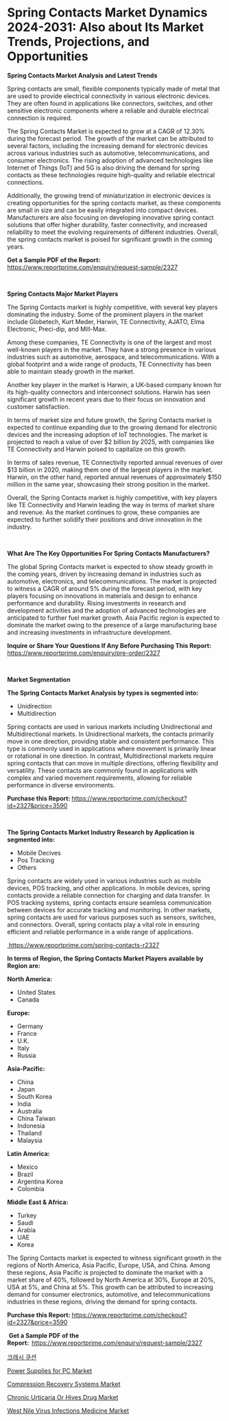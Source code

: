 <p><h1>Spring Contacts Market Dynamics 2024-2031: Also about Its Market Trends, Projections, and Opportunities</h1></p><p><strong>Spring Contacts Market Analysis and Latest Trends</strong></p>
<p><p>Spring contacts are small, flexible components typically made of metal that are used to provide electrical connectivity in various electronic devices. They are often found in applications like connectors, switches, and other sensitive electronic components where a reliable and durable electrical connection is required.</p><p>The Spring Contacts Market is expected to grow at a CAGR of 12.30% during the forecast period. The growth of the market can be attributed to several factors, including the increasing demand for electronic devices across various industries such as automotive, telecommunications, and consumer electronics. The rising adoption of advanced technologies like Internet of Things (IoT) and 5G is also driving the demand for spring contacts as these technologies require high-quality and reliable electrical connections.</p><p>Additionally, the growing trend of miniaturization in electronic devices is creating opportunities for the spring contacts market, as these components are small in size and can be easily integrated into compact devices. Manufacturers are also focusing on developing innovative spring contact solutions that offer higher durability, faster connectivity, and increased reliability to meet the evolving requirements of different industries. Overall, the spring contacts market is poised for significant growth in the coming years.</p></p>
<p><strong>Get a Sample PDF of the Report:&nbsp;</strong> <a href="https://www.reportprime.com/enquiry/request-sample/2327">https://www.reportprime.com/enquiry/request-sample/2327</a></p>
<p>&nbsp;</p>
<p><strong>Spring Contacts Major Market Players</strong></p>
<p><p>The Spring Contacts market is highly competitive, with several key players dominating the industry. Some of the prominent players in the market include Globetech, Kurt Meder, Harwin, TE Connectivity, AJATO, Elma Electronic, Preci-dip, and Mill-Max. </p><p>Among these companies, TE Connectivity is one of the largest and most well-known players in the market. They have a strong presence in various industries such as automotive, aerospace, and telecommunications. With a global footprint and a wide range of products, TE Connectivity has been able to maintain steady growth in the market.</p><p>Another key player in the market is Harwin, a UK-based company known for its high-quality connectors and interconnect solutions. Harwin has seen significant growth in recent years due to their focus on innovation and customer satisfaction.</p><p>In terms of market size and future growth, the Spring Contacts market is expected to continue expanding due to the growing demand for electronic devices and the increasing adoption of IoT technologies. The market is projected to reach a value of over $2 billion by 2025, with companies like TE Connectivity and Harwin poised to capitalize on this growth.</p><p>In terms of sales revenue, TE Connectivity reported annual revenues of over $13 billion in 2020, making them one of the largest players in the market. Harwin, on the other hand, reported annual revenues of approximately $150 million in the same year, showcasing their strong position in the market.</p><p>Overall, the Spring Contacts market is highly competitive, with key players like TE Connectivity and Harwin leading the way in terms of market share and revenue. As the market continues to grow, these companies are expected to further solidify their positions and drive innovation in the industry.</p></p>
<p>&nbsp;</p>
<p><strong>What Are The Key Opportunities For Spring Contacts Manufacturers?</strong></p>
<p><p>The global Spring Contacts market is expected to show steady growth in the coming years, driven by increasing demand in industries such as automotive, electronics, and telecommunications. The market is projected to witness a CAGR of around 5% during the forecast period, with key players focusing on innovations in materials and design to enhance performance and durability. Rising investments in research and development activities and the adoption of advanced technologies are anticipated to further fuel market growth. Asia Pacific region is expected to dominate the market owing to the presence of a large manufacturing base and increasing investments in infrastructure development.</p></p>
<p><strong>Inquire or Share Your Questions If Any Before Purchasing This Report:</strong> <a href="https://www.reportprime.com/enquiry/pre-order/2327">https://www.reportprime.com/enquiry/pre-order/2327</a></p>
<p>&nbsp;</p>
<p><strong>Market Segmentation</strong></p>
<p><strong>The Spring Contacts Market Analysis by types is segmented into:</strong></p>
<p><ul><li>Unidirection</li><li>Multidirection</li></ul></p>
<p><p>Spring contacts are used in various markets including Unidirectional and Multidirectional markets. In Unidirectional markets, the contacts primarily move in one direction, providing stable and consistent performance. This type is commonly used in applications where movement is primarily linear or rotational in one direction. In contrast, Multidirectional markets require spring contacts that can move in multiple directions, offering flexibility and versatility. These contacts are commonly found in applications with complex and varied movement requirements, allowing for reliable performance in diverse environments.</p></p>
<p><strong>Purchase this Report:&nbsp;</strong><a href="https://www.reportprime.com/checkout?id=2327&price=3590">https://www.reportprime.com/checkout?id=2327&price=3590</a></p>
<p>&nbsp;</p>
<p><strong>The Spring Contacts Market Industry Research by Application is segmented into:</strong></p>
<p><ul><li>Mobile Decives</li><li>Pos Tracking</li><li>Others</li></ul></p>
<p><p>Spring contacts are widely used in various industries such as mobile devices, POS tracking, and other applications. In mobile devices, spring contacts provide a reliable connection for charging and data transfer. In POS tracking systems, spring contacts ensure seamless communication between devices for accurate tracking and monitoring. In other markets, spring contacts are used for various purposes such as sensors, switches, and connectors. Overall, spring contacts play a vital role in ensuring efficient and reliable performance in a wide range of applications.</p></p>
<p><a href="https://www.reportprime.com/spring-contacts-r2327">&nbsp;https://www.reportprime.com/spring-contacts-r2327</a></p>
<p><strong>In terms of Region, the Spring Contacts Market Players available by Region are:</strong></p>
<p>
    <p> <strong> North America: </strong>
        <ul>
            <li>United States</li>
            <li>Canada</li>
        </ul>
        </p> 
    <p> <strong> Europe: </strong>
        <ul>
            <li>Germany</li>
            <li>France</li>
            <li>U.K.</li>
            <li>Italy</li>
            <li>Russia</li>
        </ul>
        </p> 
    <p> <strong> Asia-Pacific: </strong>
        <ul>
            <li>China</li>
            <li>Japan</li>
            <li>South Korea</li>
            <li>India</li>
            <li>Australia</li>
            <li>China Taiwan</li>
            <li>Indonesia</li>
            <li>Thailand</li>
            <li>Malaysia</li>
        </ul>
        </p> 
    <p> <strong> Latin America: </strong>
        <ul>
            <li>Mexico</li>
            <li>Brazil</li>
            <li>Argentina Korea</li>
            <li>Colombia</li>
        </ul>
        </p> 
    <p> <strong> Middle East & Africa: </strong>
        <ul>
            <li>Turkey</li>
            <li>Saudi</li>
            <li>Arabia</li>
            <li>UAE</li>
            <li>Korea</li>
        </ul>
    </p>
    </p>
<p><p>The Spring Contacts market is expected to witness significant growth in the regions of North America, Asia Pacific, Europe, USA, and China. Among these regions, Asia Pacific is projected to dominate the market with a market share of 40%, followed by North America at 30%, Europe at 20%, USA at 5%, and China at 5%. This growth can be attributed to increasing demand for consumer electronics, automotive, and telecommunications industries in these regions, driving the demand for spring contacts.</p></p>
<p><strong>Purchase this Report: </strong><a href="https://www.reportprime.com/checkout?id=2327&price=3590">https://www.reportprime.com/checkout?id=2327&price=3590</a></p>
<p>&nbsp;<strong>Get a Sample PDF of the Report:&nbsp;&nbsp;</strong><a href="https://www.reportprime.com/enquiry/request-sample/2327">https://www.reportprime.com/enquiry/request-sample/2327</a></p>
<p><strong></strong></p>
<p><p><a href="https://github.com/mofijurk071/Market-Research-Report-List-1/blob/main/637615127533.md">크래시 쿠션</a></p><p><a href="https://github.com/ctanaka235/Market-Research-Report-List-1/blob/main/power-supplies-for-pc-market.md">Power Supplies for PC Market</a></p><p><a href="https://issuu.com/reportprime-2/docs/compression-recovery-systems-market-size-2030.pptx">Compression Recovery Systems Market</a></p><p><a href="https://www.linkedin.com/pulse/deep-dive-chronic-urticaria-hives-drug-market-itstrends-segmentation-gjuec">Chronic Urticaria Or Hives Drug Market</a></p><p><a href="https://www.linkedin.com/pulse/deep-dive-west-nile-virus-infections-medicine-market-itstrends-gotdc">West Nile Virus Infections Medicine Market</a></p></p>